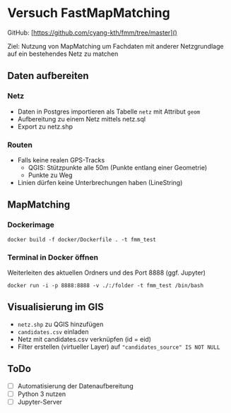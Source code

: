 # Versuch FastMapMatching

GitHub: [https://github.com/cyang-kth/fmm/tree/master]()

Ziel: Nutzung von MapMatching um Fachdaten mit anderer Netzgrundlage auf ein bestehendes Netz zu matchen

## Daten aufbereiten

### Netz

- Daten in Postgres importieren als Tabelle `netz` mit Attribut `geom`
- Aufbereitung zu einem Netz mittels netz.sql
- Export zu netz.shp

### Routen

- Falls keine realen GPS-Tracks
  - QGIS: Stützpunkte alle 50m (Punkte entlang einer Geometrie)
  - Punkte zu Weg
- Linien dürfen keine Unterbrechungen haben (LineString)

## MapMatching

### Dockerimage

```
docker build -f docker/Dockerfile . -t fmm_test
```

### Terminal in Docker öffnen

Weiterleiten des aktuellen Ordners und des Port 8888 (ggf. Jupyter)

```
docker run -i -p 8888:8888 -v ./:/folder -t fmm_test /bin/bash
```

## Visualisierung im GIS

- `netz.shp` zu QGIS hinzufügen
- `candidates.csv` einladen
- Netz mit candidates.csv verknüpfen (id = eid)
- Filter erstellen (virtueller Layer) auf `"candidates_source" IS NOT NULL`

## ToDo

- [ ] Automatisierung der Datenaufbereitung
- [ ] Python 3 nutzen
- [ ] Jupyter-Server
